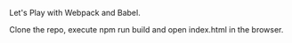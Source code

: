 Let's Play with Webpack and Babel. <br />

Clone the repo, execute npm run build and open index.html in the browser.